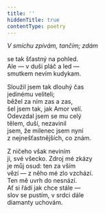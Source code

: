 ```yaml
---
title: ''
hiddenTitle: true
contentType: poetry
---
```


<section>

_V smíchu zpívám, tančím; zdám_

se tak šťastný na pohled.  
Ale — v duši pláč a led —  
smutkem nevím kudykam.

</section>

<section>

Sloužil jsem tak dlouhý čas  
jedinému veliteli;  
běžel za ním zas a zas,  
šel jsem tak, jak Amor velí.  
Odevzdal jsem se mu celý  
tělem, duší, nezavinil  
jsem, že milenec jsem nyní  
z nejnešťastnějších, co znám.

</section>

<section>

Z ničeho však neviním  
ji, své všecko. Zdroj mé zkázy  
je můj osud: ten za vším  
vězí — z něho mé zlo vzchází.  
Ten mě uvrh do nesnází.  
Ať si řádí jak chce stále —  
slov se pustím, v srdci dále  
diamanty uchovám.

</section>
